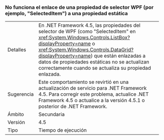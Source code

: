 ### <a name="binding-a-wpf-selector-property-such-as-selecteditem-to-a-static-property-does-not-work"></a>No funciona el enlace de una propiedad de selector WPF (por ejemplo, "SelectedItem") a una propiedad estática

|   |   |
|---|---|
|Detalles|En .NET Framework 4.5, las propiedades del selector de WPF (como "SelectedItem" en <xref:System.Windows.Controls.ListBox?displayProperty=name> o <xref:System.Windows.Controls.DataGrid?displayProperty=name>) que están enlazadas a datos de propiedades estáticas no se actualizan correctamente cuando se actualiza su propiedad enlazada.|
|Sugerencia|Este comportamiento se revirtió en una actualización de servicio para .NET Framework 4.5. Para corregir este problema, actualice .NET Framework 4.5 o actualice a la versión 4.5.1 o posterior de .NET Framework.|
|Ámbito|Secundaria|
|Versión|4.5|
|Tipo|Tiempo de ejecución|

